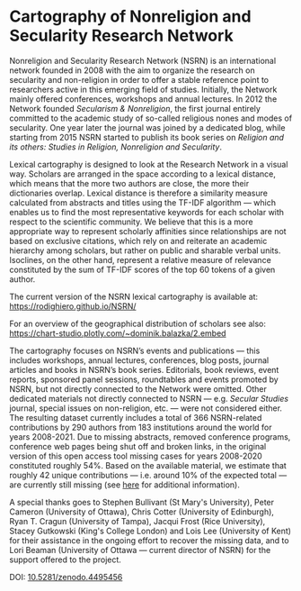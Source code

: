# Cartography of Nonreligion and Secularity Research Network

Nonreligion and Secularity Research Network (NSRN) is an international network founded in 2008 with the aim to organize the research on secularity and non-religion in order to offer a stable reference point to researchers active in this emerging field of studies. Initially, the Network mainly offered conferences, workshops and annual lectures. In 2012 the Network founded *Secularism & Nonreligion*, the first journal entirely committed to the academic study of so-called religious nones and modes of secularity. One year later the journal was joined by a dedicated blog, while starting from 2015 NSRN started to publish its book series on *Religion and its others: Studies in Religion, Nonreligion and Secularity*.

Lexical cartography is designed to look at the Research Network in a visual way. Scholars are arranged in the space according to a lexical distance, which means that the more two authors are close, the more their dictionaries overlap. Lexical distance is therefore a similarity measure calculated from abstracts and titles using the TF-IDF algorithm — which enables us to find the most representative keywords for each scholar with respect to the scientific community. We believe that this is a more appropriate way to represent scholarly affinities since relationships are not based on exclusive citations, which rely on and reiterate an academic hierarchy among scholars, but rather on public and sharable verbal units. Isoclines, on the other hand, represent a relative measure of relevance constituted by the sum of TF-IDF scores of the top 60 tokens of a given author.

The current version of the NSRN lexical cartography is available at: https://rodighiero.github.io/NSRN/

For an overview of the geographical distribution of scholars see also: https://chart-studio.plotly.com/~dominik.balazka/2.embed

The cartography focuses on NSRN’s events and publications — this includes workshops, annual lectures, conferences, blog posts, journal articles and books in NSRN’s book series. Editorials, book reviews, event reports, sponsored panel sessions, roundtables and events promoted by NSRN, but not directly connected to the Network were omitted. Other dedicated materials not directly connected to NSRN — e.g. *Secular Studies* journal, special issues on non-religion, etc. — were not considered either. The resulting dataset currently includes a total of 366 NSRN-related contributions by 290 authors from 183 institutions around the world for years 2008-2021. Due to missing abstracts, removed conference programs, conference web pages being shut off and broken links, in the original version of this open access tool missing cases for years 2008-2020 constituted roughly 54%. Based on the available material, we estimate that roughly 42 unique contributions — i.e. around 10% of the expected total — are currently still missing (see [here](https://chart-studio.plotly.com/~dominik.balazka/7) for additional information).

A special thanks goes to Stephen Bullivant (St Mary's University), Peter Cameron (University of Ottawa), Chris Cotter (University of Edinburgh), Ryan T. Cragun (University of Tampa), Jacqui Frost (Rice University), Stacey Gutkowski (King's College London) and Lois Lee (University of Kent) for their assistance in the ongoing effort to recover the missing data, and to Lori Beaman (University of Ottawa — current director of NSRN) for the support offered to the project.

DOI: [10.5281/zenodo.4495456](https://doi.org/10.5281/zenodo.4495456)
